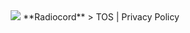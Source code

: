 <div align="center">
  <img src="https://user-images.githubusercontent.com/81972974/201009809-be816230-79ee-495c-bbc5-1a3c6b69f57f.png">
  **Radiocord**
  > TOS | Privacy Policy
 </div>
